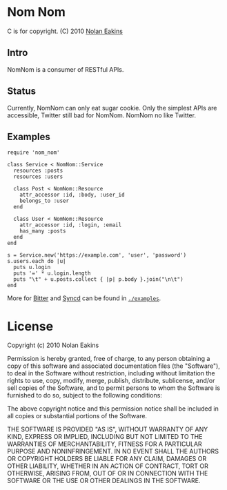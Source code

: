 Nom Nom
===

C is for copyright. (C) 2010 [Nolan Eakins](mailto:sneakin+nomnom@semanticgap.com)


Intro
---

NomNom is a consumer of RESTful APIs.

Status
---

Currently, NomNom can only eat sugar cookie. Only the simplest APIs
are accessible, Twitter still bad for NomNom. NomNom no like Twitter.


Examples
---

    require 'nom_nom'

    class Service < NomNom::Service
      resources :posts
      resources :users

      class Post < NomNom::Resource
        attr_accessor :id, :body, :user_id
        belongs_to :user
      end

      class User < NomNom::Resource
        attr_accessor :id, :login, :email
        has_many :posts
      end
    end

    s = Service.new('https://example.com', 'user', 'password')
    s.users.each do |u|
      puts u.login
      puts '=' * u.login.length
      puts "\t" + u.posts.collect { |p| p.body }.join("\n\t")
    end


More for [Bitter](http://bitter.rubyforge.org/) and [Syncd](http://www.syncd.com/) can be found in [`./examples`](http://github.com/sneakin/nom-nom/tree/master/examples/).


License
===

Copyright (c) 2010 Nolan Eakins

Permission is hereby granted, free of charge, to any person obtaining
a copy of this software and associated documentation files (the
"Software"), to deal in the Software without restriction, including
without limitation the rights to use, copy, modify, merge, publish,
distribute, sublicense, and/or sell copies of the Software, and to
permit persons to whom the Software is furnished to do so, subject to
the following conditions:

The above copyright notice and this permission notice shall be
included in all copies or substantial portions of the Software.

THE SOFTWARE IS PROVIDED "AS IS", WITHOUT WARRANTY OF ANY KIND,
EXPRESS OR IMPLIED, INCLUDING BUT NOT LIMITED TO THE WARRANTIES OF
MERCHANTABILITY, FITNESS FOR A PARTICULAR PURPOSE AND
NONINFRINGEMENT. IN NO EVENT SHALL THE AUTHORS OR COPYRIGHT HOLDERS BE
LIABLE FOR ANY CLAIM, DAMAGES OR OTHER LIABILITY, WHETHER IN AN ACTION
OF CONTRACT, TORT OR OTHERWISE, ARISING FROM, OUT OF OR IN CONNECTION
WITH THE SOFTWARE OR THE USE OR OTHER DEALINGS IN THE SOFTWARE.
